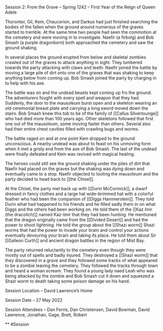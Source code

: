 

Session 2: From the Grave – Spring 1242 – First Year of the Reign of Queen Adele 

Thorontor, Gil, Kem, Chaucerion, and Darkus had just finished searching the bodies of the fallen when the ground around numerous of the graves started to tremble. At the same time two people had seen the commotion at the cemetery and were moving in to investigate. Naefir (a firbolg) and Bob Smash (a purple dragonborn) both approached the cemetery and saw the ground shaking. 

In several places the ground erupted from below and skeletal zombies crawled out of the graves to attack anything in sight. They lumbered towards the party attacking with claws and teeth. Naefir joined the battle by moving a large pile of dirt onto one of the graves that was shaking to keep anything below from coming up. Bob Smash joined the party by charging in to help with his axe.

The battle was on and the undead beasts kept coming up fro the ground. The adventurers fought with every spell and weapon that they had. Suddenly, the door to the mausoleum burst open and a skeleton wearing an old ceremonial breast plate and carrying a long sword moved down the stairs. Bob Smash knew this tob to be of the family of [[Callus Silvertounge]] who had died more than 100 years ago. Other skeletons followed that first one out of the mausoleum, some moving faster than others. Several also had their entire chest cavities filled with crawling bugs and worms.

The battle raged on and at one point Kem dropped to the ground unconscious. A nearby undead was about to feast on his unmoving form when it met a grisly end from the axe of Bob Smash. The last of the undead were finally defeated and Kem was revived with magical healing. 

The heroes could still see the ground shaking under the piles of dirt that Naefir had placed on the graves but the shaking was dying down and eventually came to a stop. Naefir objected to looting the mausoleum and the party decided to head back to [[the Chisel]].

At the Chisel, the party met back up with [[Durin McCormick]], a dwarf dressed in fancy clothes and a large hat wide-brimmed hat with a colorful feather who had been the companion of [[Diggs Hammerstein]]. They told Durin what had happened to his friends and he filled sadly them in on what Diggs and the others had been working on. He told them of the [[Kaz Imir (the dracolich)]] named Kaz-Imir that they had been hunting. He mentioned that the dragon originally came from the [[Divided Desert]] and had the power to shoot lightning. He told the group about the [[Shazi worm]] Shazi worms that had the power to invade your brain and control your actions eventually devouring your brain and taking its place. He told them about Sir [[Galleon Curth]] and ancient dragon battles in the region of Mist Bay. 

The party returned reluctantly to the cemetery even though they were mostly out of spells and badly injured. They destroyed a [[Shazi worm]] that they discovered in a grave and they followed some tracks of what appeared to be a zombie leaving the cemetery. They followed the tracks through town and heard a woman scream. They found a young lady naed Leah who was being attacked by the zombie and Bob Smash cut it down and squeezed a Shazi worm to death taking some poison damage on his hand.  

Session Location – David Lawrence’s Home

Session Date – 27 May 2022

Session Attendees – Dan Ferris, Dan Christensen, David Bowman, David Lawrence, Jonathan, Gage, Brett, Robert

**
#Session